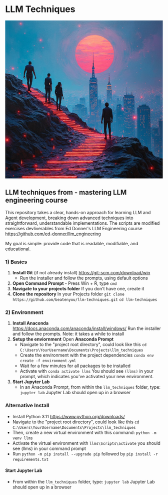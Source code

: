 # LLM Techniques
<p align="center">
    <img src="https://github.com/beatenyou/llm-techniques/blob/main/voyage.png">

## LLM techniques from - mastering LLM engineering course
This repository takes a clear, hands-on approach for learning LLM and Agent development, breaking down advanced techniques into straightforward, understandable implementations. The scripts are modified exercises devliverables from Ed Donner's LLM Engineering course https://github.com/ed-donner/llm_engineering

My goal is simple: provide code that is readable, modifiable, and educational.

### 1) Basics
1. **Install Git** (if not already install) https://git-scm.com/download/win
   * Run the installer and follow the prompts, using default options
2. **Open Command Prompt** - Press Win + R, type `cmd`
3. **Navigate to your projects folder**
If you don't have one, create it
4. **Clone the repository**
In your Projects folder
`git clone https://github.com/beatenyou/llm-techniques.git`
`cd llm-techniques`
### 2) Environment
1. **Install Anaconda** https://docs.anaconda.com/anaconda/install/windows/
Run the installer and follow the prompts. Note: it takes a while to install
2. **Setup the enviornment**
Open **Anaconda Prompt**
   * Navigate to the "project root directory", could look like this `cd C:\Users\YourUsername\Documents\Projects\llm_techniques`
   * Create the environment with the project dependencies `conda env create -f environment.yml`
   * Wait for a few minutes for all packages to be installed
   * Activate with `conda activate llms`
You should see `(llms)` in your prompt, which indicates you've activated your new environment.
3. **Start Jupyter Lab**
   * In an Anaconda Prompt, from within the `llm_techniques` folder, type: `jupyter lab`
Jupyter Lab should open up in a browser
### **Alternative Install**
   * Install Python 3.11 https://www.python.org/downloads/
   * Navigate to the "project root directory", could look like this `cd C:\Users\YourUsername\Documents\Projects\llm_techniques`
   * Then, create a new virtual environment with this command: `python -m venv llms`
   * Activate the virtual environment with `llms\Scripts\activate` you should see (llms) in your command prompt
   * Run `python -m pip install --upgrade pip` followed by `pip install -r requirements.txt`
#### **Start Jupyter Lab**
   * From within the `llm_techniques` folder, type: `jupyter lab`
Jupyter Lab should open up in a browser

